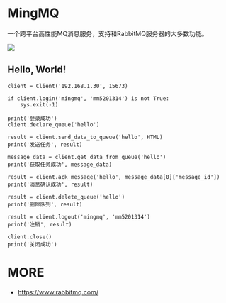 # MingMQ

一个跨平台高性能MQ消息服务，支持和RabbitMQ服务器的大多数功能。

![](https://github.com/zswj123/MingMQ/blob/local/logo.jpg)

## Hello, World!

```
client = Client('192.168.1.30', 15673)

if client.login('mingmq', 'mm5201314') is not True:
    sys.exit(-1)

print('登录成功')
client.declare_queue('hello')

result = client.send_data_to_queue('hello', HTML)
print('发送任务', result)

message_data = client.get_data_from_queue('hello')
print('获取任务成功', message_data)

result = client.ack_message('hello', message_data[0]['message_id'])
print('消息确认成功', result)

result = client.delete_queue('hello')
print('删除队列', result)

result = client.logout('mingmq', 'mm5201314')
print('注销', result)

client.close()
print('关闭成功')
```

# MORE

* https://www.rabbitmq.com/